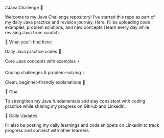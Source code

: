 #Java Challenge 🚀

Welcome to my Java Challenge repository!
I’ve started this repo as part of my daily Java practice and revision journey. Here, I’ll be uploading code examples, problem solutions, and new concepts I learn every day while revising Java from scratch.

📌 What you’ll find here:

Daily Java practice codes 📝

Core Java concepts with examples ⚡

Coding challenges & problem-solving 💡

Clean, beginner-friendly explanations 🌱

🎯 Goal

To strengthen my Java fundamentals and stay consistent with coding practice while sharing my progress on GitHub and LinkedIn.

🔗 Daily Updates

I’ll also be posting my daily learnings and code snippets on LinkedIn to track progress and connect with other learners

